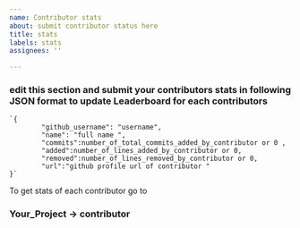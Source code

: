 ```yaml
---
name: Contributor stats
about: submit contributor status here
title: stats
labels: stats
assignees: ''

---
```


### edit this section and  submit your contributors stats in following JSON format to update Leaderboard for  each contributors
```
`{
        "github_username": "username",
        "name": "full name ",
        "commits":number_of_total_commits_added_by_contributor or 0 ,
        "added":number_of_lines_added_by_contributor or 0,
        "removed":number_of_lines_removed_by_contributor or 0,
        "url":"github profile url of contributor "
}`
```
To get stats of each contributor go to 
### Your_Project -> contributor
